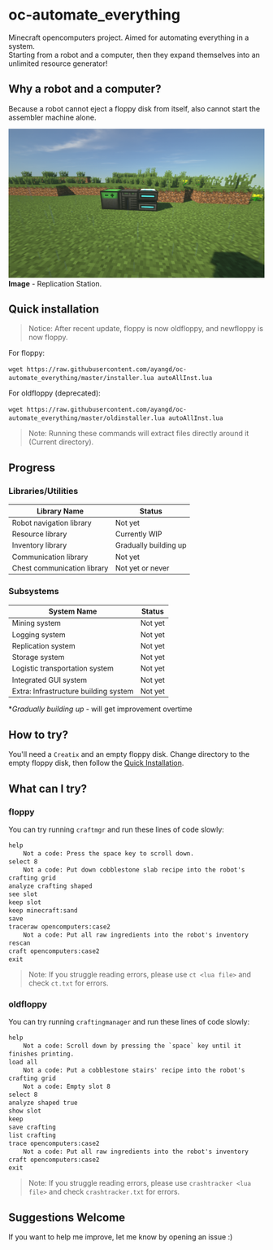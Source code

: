 # oc-automate_everything
Minecraft opencomputers project. Aimed for automating everything in a system.  
Starting from a robot and a computer, then they expand themselves into an unlimited resource generator!

## Why a robot and a computer?
Because a robot cannot eject a floppy disk from itself, also cannot start the assembler machine alone.

![Replication Station](computer.png)
**Image** - Replication Station.

## Quick installation
>Notice: After recent update, floppy is now oldfloppy, and newfloppy is now floppy.

For floppy:

```wget https://raw.githubusercontent.com/ayangd/oc-automate_everything/master/installer.lua autoAllInst.lua```

For oldfloppy (deprecated):

```wget https://raw.githubusercontent.com/ayangd/oc-automate_everything/master/oldinstaller.lua autoAllInst.lua```

>Note: Running these commands will extract files directly around it (Current directory).

## Progress
### Libraries/Utilities
|Library Name|Status|
|-|-|
|Robot navigation library|Not yet|
|Resource library|Currently WIP|
|Inventory library|Gradually building up|
|Communication library|Not yet|
|Chest communication library|Not yet or never|

### Subsystems
|System Name|Status|
|-|-|
|Mining system|Not yet|
|Logging system|Not yet|
|Replication system|Not yet|
|Storage system|Not yet|
|Logistic transportation system|Not yet|
|Integrated GUI system|Not yet|
|Extra: Infrastructure building system|Not yet|

**Gradually building up* - will get improvement overtime

## How to try?
You'll need a `Creatix` and an empty floppy disk.
Change directory to the empty floppy disk, then follow the [Quick Installation](#quick-installation).

## What can I try?

### floppy
You can try running `craftmgr` and run these lines of code slowly:
```
help
    Not a code: Press the space key to scroll down.
select 8
	Not a code: Put down cobblestone slab recipe into the robot's crafting grid
analyze crafting shaped
see slot
keep slot
keep minecraft:sand
save
traceraw opencomputers:case2
	Not a code: Put all raw ingredients into the robot's inventory
rescan
craft opencomputers:case2
exit
```
>Note: If you struggle reading errors, please use `ct <lua file>` and check `ct.txt` for errors.

### oldfloppy
You can try running `craftingmanager` and run these lines of code slowly:
```
help
    Not a code: Scroll down by pressing the `space` key until it finishes printing.
load all
    Not a code: Put a cobblestone stairs' recipe into the robot's crafting grid
    Not a code: Empty slot 8
select 8
analyze shaped true
show slot
keep
save crafting
list crafting
trace opencomputers:case2
    Not a code: Put all raw ingredients into the robot's inventory
craft opencomputers:case2
exit
```
>Note: If you struggle reading errors, please use `crashtracker <lua file>` and check `crashtracker.txt` for errors.

## Suggestions Welcome
If you want to help me improve, let me know by opening an issue :)
